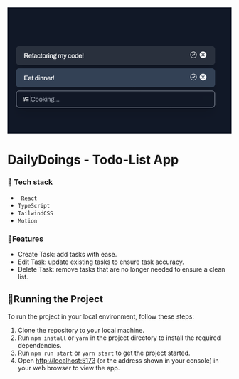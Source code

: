 <img src="./public/todo-screenshot.png" />

# DailyDoings - Todo-List App

### 👾 Tech stack

-   ` React`
-   `TypeScript`
-   `TailwindCSS`
-   `Motion`

### 🎯Features

-   Create Task: add tasks with ease.
-   Edit Task: update existing tasks to ensure task accuracy.
-   Delete Task: remove tasks that are no longer needed to ensure a clean list.

## 🚦Running the Project

To run the project in your local environment, follow these steps:

1. Clone the repository to your local machine.
2. Run `npm install` or `yarn` in the project directory to install the required dependencies.
3. Run `npm run start` or `yarn start` to get the project started.
4. Open [http://localhost:5173](http://localhost:5173) (or the address shown in your console) in your web browser to view the app.
